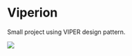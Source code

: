 # Viperion

Small project using VIPER design pattern.

![](https://koenig-media.raywenderlich.com/uploads/2020/02/viper.png)
